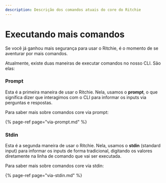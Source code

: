 ```yaml
---
description: Descrição dos comandos atuais do core do Ritchie
---
```


# Executando mais comandos

Se você já ganhou mais segurança para usar o Ritchie, é o momento de se aventurar por mais comandos. 

Atualmente, existe duas maneiras de executar comandos no nosso CLI. São elas: 

### **Prompt** 

Esta é a primeira maneira de usar o Ritchie. Nela, usamos o **prompt**, o que significa dizer que interagimos com o CLI para informar os inputs via perguntas e respostas.

Para saber mais sobre comandos core via prompt: 

{% page-ref page="via-prompt.md" %}



### Stdin 

Esta é a segunda maneira de usar o Ritchie. Nela, usamos o **stdin** \(standard input\) para informar os inputs de forma tradicional, digitando os valores diretamente na linha de comando que vai ser executada.

Para saber mais sobre comandos core via stdin: 

{% page-ref page="via-stdin.md" %}



